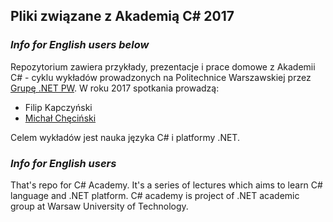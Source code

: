 ## Pliki związane z Akademią C# 2017

### *****Info for English users below*****

Repozytorium zawiera przykłady, prezentacje i prace domowe z Akademii C# - cyklu wykładów prowadzonych na Politechnice Warszawskiej przez [Grupę .NET PW](https://facebook.com/grupadotnet/). W roku 2017 spotkania prowadzą:
- Filip Kapczyński
- [Michał Chęciński](https://michalchecinski.pl/)

Celem wykładów jest nauka języka C# i platformy .NET.


### *****Info for English users*****
That's repo for C# Academy. It's a series of lectures which aims to learn C# language and .NET platform. C# academy is project of .NET academic group at Warsaw University of Technology.